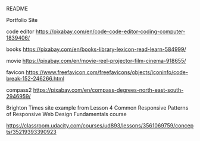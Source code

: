 README

Portfolio Site


code editor
https://pixabay.com/en/code-code-editor-coding-computer-1839406/

books
https://pixabay.com/en/books-library-lexicon-read-learn-584999/

movie
https://pixabay.com/en/movie-reel-projector-film-cinema-918655/

favicon
https://www.freefavicon.com/freefavicons/objects/iconinfo/code-break-152-246266.html

compass2
https://pixabay.com/en/compass-degrees-north-east-south-2946959/


Brighton Times site example from Lesson 4 Common Responsive Patterns of Responsive Web Design Fundamentals course

https://classroom.udacity.com/courses/ud893/lessons/3561069759/concepts/35219393390923
